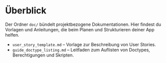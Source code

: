 # Überblick

Der Ordner `doc/` bündelt projektbezogene Dokumentationen. Hier findest du Vorlagen und Anleitungen, die beim Planen und Strukturieren deiner App helfen.

* `user_story_template.md` – Vorlage zur Beschreibung von User Stories.
* `guide_doctype_listing.md` – Leitfaden zum Auflisten von Doctypes, Berechtigungen und Skripten.
